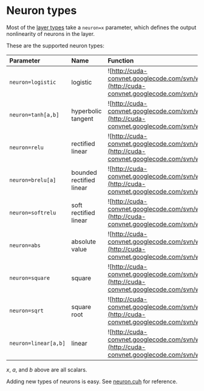 # Neuron types #

Most of the [layer types](LayerParams.md) take a `neuron=x` parameter, which defines the output nonlinearity of neurons in the layer.

These are the supported neuron types:

| **Parameter** | **Name** | **Function** |
|:--------------|:---------|:-------------|
| `neuron=logistic`|logistic | ![http://cuda-convnet.googlecode.com/svn/wiki/images/logistic.gif](http://cuda-convnet.googlecode.com/svn/wiki/images/logistic.gif)|
|`neuron=tanh[a,b]` |hyperbolic tangent | ![http://cuda-convnet.googlecode.com/svn/wiki/images/tanh.gif](http://cuda-convnet.googlecode.com/svn/wiki/images/tanh.gif)|
| `neuron=relu`|rectified linear | ![http://cuda-convnet.googlecode.com/svn/wiki/images/relu.gif](http://cuda-convnet.googlecode.com/svn/wiki/images/relu.gif)|
| `neuron=brelu[a]`|bounded rectified linear | ![http://cuda-convnet.googlecode.com/svn/wiki/images/brelu.gif](http://cuda-convnet.googlecode.com/svn/wiki/images/brelu.gif)|
| `neuron=softrelu`|soft rectified linear | ![http://cuda-convnet.googlecode.com/svn/wiki/images/softrelu.gif](http://cuda-convnet.googlecode.com/svn/wiki/images/softrelu.gif)|
| `neuron=abs`|absolute value | ![http://cuda-convnet.googlecode.com/svn/wiki/images/abs.gif](http://cuda-convnet.googlecode.com/svn/wiki/images/abs.gif)|
| `neuron=square`|square | ![http://cuda-convnet.googlecode.com/svn/wiki/images/square.gif](http://cuda-convnet.googlecode.com/svn/wiki/images/square.gif)|
| `neuron=sqrt`|square root | ![http://cuda-convnet.googlecode.com/svn/wiki/images/sqrt.gif](http://cuda-convnet.googlecode.com/svn/wiki/images/sqrt.gif)|
| `neuron=linear[a,b]`|linear | ![http://cuda-convnet.googlecode.com/svn/wiki/images/linear.gif](http://cuda-convnet.googlecode.com/svn/wiki/images/linear.gif)|

_x_, _a_, and _b_ above are all scalars.

Adding new types of neurons is easy. See [neuron.cuh](https://code.google.com/p/cuda-convnet2/source/browse/cudaconvnet/include/neuron.cuh) for reference.